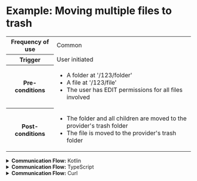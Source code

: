 # Example: Moving multiple files to trash

<table>
<tr><th>Frequency of use</th><td>Common</td></tr>
<tr><th>Trigger</th><td>User initiated</td></tr>
<tr><th>Pre-conditions</th><td><ul>
<li>A folder at '/123/folder'</li>
<li>A file at '/123/file'</li>
<li>The user has EDIT permissions for all files involved</li>
</ul></td></tr>
<tr><th>Post-conditions</th><td><ul>
<li>The folder and all children are moved to the provider's trash folder</li>
<li>The file is moved to the provider's trash folder</li>
</ul></td></tr>
</table>
<details>
<summary>
<b>Communication Flow:</b> Kotlin
</summary>

```kotlin
Files.trash.call(
    bulkRequestOf(FindByPath(
        id = "/123/folder", 
    ), FindByPath(
        id = "/123/file", 
    )),
    user
).orThrow()

/*
BulkResponse(
    responses = listOf(LongRunningTask.Complete(), LongRunningTask.Complete()), 
)
*/
```


</details>

<details>
<summary>
<b>Communication Flow:</b> TypeScript
</summary>

```typescript
// Authenticated as user
await callAPI(FilesApi.trash(
    {
        "items": [
            {
                "id": "/123/folder"
            },
            {
                "id": "/123/file"
            }
        ]
    }
);

/*
{
    "responses": [
        {
            "type": "complete"
        },
        {
            "type": "complete"
        }
    ]
}
*/
```


</details>

<details>
<summary>
<b>Communication Flow:</b> Curl
</summary>

```bash
# ------------------------------------------------------------------------------------------------------
# $host is the UCloud instance to contact. Example: 'http://localhost:8080' or 'https://cloud.sdu.dk'
# $accessToken is a valid access-token issued by UCloud
# ------------------------------------------------------------------------------------------------------

# Authenticated as user
curl -XPOST -H "Authorization: Bearer $accessToken" -H "Content-Type: content-type: application/json; charset=utf-8" "$host/api/files/trash" -d '{
    "items": [
        {
            "id": "/123/folder"
        },
        {
            "id": "/123/file"
        }
    ]
}'


# {
#     "responses": [
#         {
#             "type": "complete"
#         },
#         {
#             "type": "complete"
#         }
#     ]
# }

```


</details>

